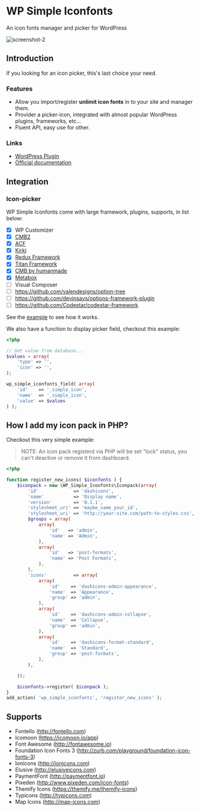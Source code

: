 # WP Simple Iconfonts

An icon fonts manager and picker for WordPress

![screenshot-2](https://user-images.githubusercontent.com/1529454/29360253-4eee5578-82ac-11e7-97b3-65858d152b2b.png)

## Introduction

If you looking for an icon picker, this's last choice your need.

### Features

- Allow you import/register **unlimit icon fonts** in to your site and manager them.
- Provider a picker-icon, integrated with almost popular WordPress plugins, frameworks, etc...
- Fluent API, easy use for other.

### Links

- [WordPress Plugin](https://wordpress.org/plugins/wp-simple-iconfonts/)
- [Official documentation](http://docs.awethemes.com/wp-simple-iconfonts/)

## Integration

### Icon-picker

WP Simple Iconfonts come with large framework, plugins, supports, in list below:

- [x] WP Customizer
- [x] [CMB2](https://wordpress.org/plugins/cmb2/)
- [x] [ACF](https://wordpress.org/plugins/advanced-custom-fields/)
- [x] [Kirki](https://wordpress.org/plugins/kirki/)
- [x] [Redux Framework](https://wordpress.org/plugins/redux-framework/)
- [x] [Titan Framework](https://wordpress.org/plugins/titan-framework/)
- [x] [CMB by humanmade](https://github.com/humanmade/Custom-Meta-Boxes)
- [x] [Metabox](https://wordpress.org/plugins/meta-box/)
- [ ] Visual Composer
- [ ] https://github.com/valendesigns/option-tree
- [ ] https://github.com/devinsays/options-framework-plugin
- [ ] https://github.com/Codestar/codestar-framework

See the [example](https://github.com/awethemes/wp-simple-iconfonts/blob/master/tests/_integration.php) to see how it works.

We also have a function to display picker field, checkout this example:

```php
<?php

// Get value from database...
$values = array(
	'type' => '',
	'icon' => '',
);

wp_simple_iconfonts_field( array(
	'id'    => '_simple_icon',
	'name'  => '_simple_icon',
	'value' => $values
) );
```

## How I add my icon pack in PHP?

Checkout this very simple example:

> NOTE: An icon pack registerd via PHP will be set "lock" status, you can't deactive or remove it from dashboard.

```php
<?php

function register_new_icons( $iconfonts ) {
    $iconpack = new \WP_Simple_Iconfonts\Iconpack(array(
        'id'             => 'dashicons',
        'name'           => 'Display name',
        'version'        => '0.1.1',
        'stylesheet_uri' => 'maybe_same_your_id',
        'stylesheet_uri' => 'http://your-site.com/path-to-styles.css',
        $groups = array(
            array(
                'id'   => 'admin',
                'name' => 'Admin',
            ),
            array(
                'id'   => 'post-formats',
                'name' => 'Post Formats',
            ),
        ),
        'icons'          => array(
            array(
                'id'    => 'dashicons-admin-appearance',
                'name'  => 'Appearance',
                'group' => 'admin',
            ),
            array(
                'id'    => 'dashicons-admin-collapse',
                'name'  => 'Collapse',
                'group' => 'admin',
            ),
            array(
                'id'    => 'dashicons-format-standard',
                'name'  => 'Standard',
                'group' => 'post-formats',
            ),
        ),

    ));

    $iconfonts->register( $iconpack );
}
add_action( 'wp_simple_iconfonts', 'register_new_icons' );
```

## Supports

- Fontello (http://fontello.com)
- Icomoon (https://icomoon.io/app)
- Font Awesome (http://fontawesome.io)
- Foundation Icon Fonts 3 (http://zurb.com/playground/foundation-icon-fonts-3)
- Ionicons (http://ionicons.com)
- Elusive (http://elusiveicons.com)
- PaymentFont (http://paymentfont.io)
- Pixeden (http://www.pixeden.com/icon-fonts)
- Themify Icons (https://themify.me/themify-icons)
- Typicons (http://typicons.com)
- Map Icons (http://map-icons.com)

